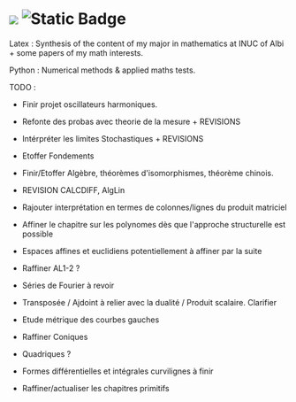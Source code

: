 # <img src="https://img.shields.io/badge/Mathematics-5966a6?style=for-the-badge&logo=latex&logoColor=white"> <img alt="Static Badge" src="https://img.shields.io/badge/python-green?style=for-the-badge&logo=python&logoColor=white">

Latex : Synthesis of the content of my major in mathematics at INUC of Albi + some papers of my math interests.

Python : Numerical methods & applied maths tests.

TODO : 
- Finir projet oscillateurs harmoniques.

- Refonte des probas avec theorie de la mesure + REVISIONS
- Intérpréter les limites Stochastiques + REVISIONS
- Etoffer Fondements
- Finir/Etoffer Algèbre, théorèmes d'isomorphismes, théorème chinois.

- REVISION CALCDIFF, AlgLin


- Rajouter interprétation en termes de colonnes/lignes du produit matriciel
- Affiner le chapitre sur les polynomes dès que l'approche structurelle est possible
- Espaces affines et euclidiens potentiellement à affiner par la suite
- Raffiner AL1-2 ?

- Séries de Fourier à revoir
- Transposée / Ajdoint à relier avec la dualité / Produit scalaire. Clarifier
- Etude métrique des courbes gauches
- Raffiner Coniques
- Quadriques ? 
- Formes différentielles et intégrales curvilignes à finir
- Raffiner/actualiser les chapitres primitifs


